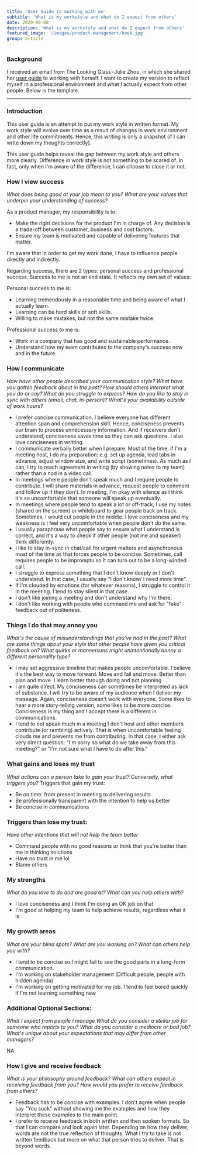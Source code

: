 ```yaml
---
title: 'User Guide to working with me'
subtitle: 'What is my workstyle and what do I expect from others'
date: 2020-08-08
description: 'What is my workstyle and what do I expect from others'
featured_image: '/images/product-management/book.jpg'
group: article
---
```


### Background
I received an email from The Looking Glass - Julie Zhou, in which she shared her [user guide](https://lg.substack.com/p/the-looking-glass-a-user-guide-to) to working with herself. I want to create my version to reflect myself in a professional environment and what I actually expect from other people. Below is the template.

---

### Introduction
This user guide is an attempt to put my work style in written format. My work style will evolve over time as a result of changes in work environment and other life commitments. Hence, this writing is only a snapshot (if I can write down my thoughts correctly).

This user guide helps reveal the gap between my work style and others more clearly. Difference in work style is not something to be scared of. In fact,  only when I'm aware of the difference, I can choose to close it or not.

### How I view success
*What does being good at your job mean to you? What are your values that underpin your understanding of success?*

As a product manager, my responsibility is to:
* Make the right decisions for the product I'm in charge of. Any decision is a trade-off between customer, business and cost factors.
* Ensure my team is motivated and capable of delivering features that matter.

I'm aware that in order to get my work done, I have to influence people directly and indirectly. 

Regarding success, there are 2 types: personal success and professional success. Success to me is not an end state. It reflects my own set of values:

Personal success to me is:
* Learning tremendously in a reasonable time and being aware of what I actually learn.
* Learning can be hard skills or soft skills.
* Willing to make mistakes, but not the same mistake twice.

Professional success to me is:
* Work in a company that has good and sustainable performance.
* Understand how my team contributes to the company's success now and in the future.

### How I communicate
*How have other people described your communication style? What have you gotten feedback about in the past? How should others interpret what you do or say? What do you struggle to express? How do you like to stay in sync with others (email, chat, in-person)? What's your availability outside of work hours?*

* I prefer concise communication. I believe everyone has different attention span and comprehension skill. Hence, conciseness prevents our brain to process unnecessary information. And if receivers don't understand, conciseness saves time so they can ask questions. I also love conciseness in writting.
* I communicate verbally better when I prepare. Most of the time, if I'm a meeting host, I do my preparation: e.g. set up agenda, load tabs in advance, adjust window size, and write script (sometimes). As much as I can, I try to reach agreement in writing (by showing notes to my team) rather than a nod in a video call.
* In meetings where people don't speak much and I require people to contribute. I will share materials in advance, request people to comment and follow up if they don't. In meeting, I'm okay with silence as I think it's so uncomfortable that someone will speak up eventually.
* In meetings where people tend to speak a lot or off-track, I use my notes (shared on the screen) or whiteboard to gear people back on track. Sometimes, I would cut people in the middle. I love conciseness and my weakness is I feel very uncomfortable when people don't do the same.
* I usually paraphrase what people say to ensure what I understand is correct, and it's a way to check if other people (not me and speaker) think differently. 
* I like to stay in-sync in chat/call for urgent matters and asynchronous most of the time as that forces people to be concise. Sometimes, call requires people to be impromptu so it can turn out to be a long-winded call.
* I struggle to express something that I don't know deeply or I don't understand. In that case, I usually say "I don't know/ I need more time".
* If I'm clouded by emotions (for whatever reasons), I struggle to control it in the meeting. I tend to stay silent in that case.
* I don't like joining a meeting and don't understand why I'm there.
* I don't like working with people who command me and ask for "fake" feedback out of politeness.

### Things I do that may annoy you
*What's the cause of misunderstandings that you've had in the past? What are some things about your style that other people have given you critical feedback on? What quirks or mannerisms might unintentionally annoy a different personality type?*
* I may set aggressive timeline that makes people uncomfortable. I believe it's the best way to move forward. Move and fail and move. Better than plan and move. I learn better through doing and not planning
* I am quite direct. My conciseness can sometimes be interpreted as lack of substance. I will try to be aware of my audience when I deliver my message. Again, conciseness doesn't work with everyone. Some likes to hear a more story-telling version, some likes to be more concise. Conciseness is my thing and I accept there is a different in communications.
* I tend to not speak much in a meeting I don't host and other members contribute  (or rambling) actively. That is when uncomfortable feeling clouds me and prevents me from contributing. In that case, I either ask very direct question: "I'm sorry so what do we take away from this meeting?" or "I'm not sure what I have to do after this."

### What gains and loses my trust
*What actions can a person take to gain your trust? Conversely, what triggers you?*
Triggers that gain my trust:
* Be on time: from present in meeting to delivering results
* Be professionally transparent with the intention to help us better
* Be concise in communications

### Triggers than lose my trust:
*Have other intentions that will not help the team better*
* Command people with no good reasons or think that you're better than me in thinking solutions
* Have no trust in me lol
* Blame others

### My strengths
*What do you love to do and are good at? What can you help others with?*
* I love conciseness and I think I'm doing an OK job on that
* I'm good at helping my team to help achieve results, regardless what it is

### My growth areas
*What are your blind spots? What are you working on? What can others help you with?*
* I tend to be concise so I might fail to see the good parts in a long-form communication.
* I'm working on stakeholder management (Difficult people, people with hidden agenda)
* I'm working on getting motivated for my job. I tend to feel bored quickly if I'm not learning something new

### Additional Optional Sections:
*What I expect from people I manage
What do you consider a stellar job for someone who reports to you? What do you consider a mediocre or bad job? What's unique about your expectations that may differ from other managers?*

NA

### How I give and receive feedback
*What is your philosophy around feedback? What can others expect in receiving feedback from you? How would you prefer to receive feedback from others?*
* Feedback has to be concise with examples. I don't agree when people say "You suck" without showing me the examples and how they interpret these examples to the main point.
* I prefer to receive feedback in both written and then spoken formats. So that I can compare and look again later. Depending on how they deliver, words are not the true reflection of thoughts. What I try to take is not written feedback but more on what that person tries to deliver. That is beyond words.
